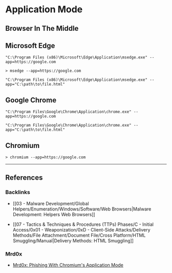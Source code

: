 # Application Mode

## Browser In The Middle

## Microsoft Edge

```
"C:\Program Files (x86)\Microsoft\Edge\Application\msedge.exe" --app=https://google.com

> msedge --app=https://google.com
```

```
"C:\Program Files (x86)\Microsoft\Edge\Application\msedge.exe" --app="C:\path\to\file.html"
```

## Google Chrome

```
"C:\Program Files\Google\Chrome\Application\chrome.exe" --app=https://google.com
```

```
"C:\Program Files\Google\Chrome\Application\chrome.exe" --app="C:\path\to\file.html"
```

## Chromium

```
> chromium --app=https://google.com
```

---
## References

### Backlinks

- [[03 - Malware Development/Global Helpers/Enumeration/Windows/Software/Web Browsers|Malware Development: Helpers Web Browsers]]

- [[07 - Tactics & Techniques & Procedures (TTPs) Phases/C - Initial Access/0x01 - Weaponization/0xD - Client-Side Attacks/Delivery Methods/File Attachment/Document File/Cross Platform/HTML Smuggling/Manual|Delivery Methods: HTML Smuggling]]

### Mrd0x

- [Mrd0x: Phishing With Chromium's Application Mode](https://mrd0x.com/phishing-with-chromium-application-mode/)
